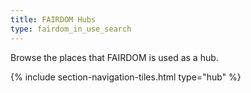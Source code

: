 ```yaml
---
title: FAIRDOM Hubs
type: fairdom_in_use_search
---
```


Browse the places that FAIRDOM is used as a hub.

{% include section-navigation-tiles.html type="hub" %}

